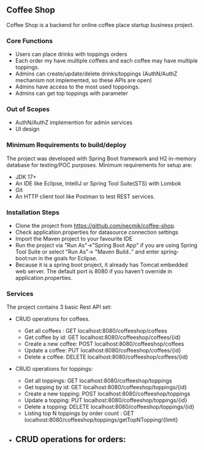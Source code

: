 ## Coffee Shop

Coffee Shop is a backend for online coffee place startup business project.

### Core Functions
* Users can place drinks with toppings orders
* Each order my have multiple coffees and each coffee may have multiple toppings.
* Admins can create/update/delete drinks/toppings (AuthN/AuthZ mechanism not implemented, so these APIs are open)
* Admins have access to the most used toppoings.
* Admins can get top toppings with parameter

### Out of Scopes
* AuthN/AuthZ implemention for admin services
* UI design

### Minimum Requirements to build/deploy
The project was developed with Spring Boot framework and H2 in-memory database for testing/POC purposes. Minimum requirements for setup are:
* JDK 17+
* An IDE like Eclipse, IntelliJ or Spring Tool Suite(STS) with Lombok
* Git
* An HTTP client tool like Postman to test REST services. 

### Installation Steps

* Clone the project from https://github.com/necmik/coffee-shop. 
* Check application.properties for datasource connection settings
* Import the Maven project to your favourite IDE
* Run the project via "Run As"->"Spring Boot App" if you are using Spring Tool Suite or select "Run As"-> "Maven Build.." and enter spring-boot:run in the goals for Eclipse.
* Because it is a spring boot project, it already has Tomcat embedded web server. The default port is 8080 if you haven't override in application.properties.
 
### Services

The project contains 3 basic Rest API set:

* CRUD operations for coffees.
  - Get all coffees : GET localhost:8080/coffeeshop/coffees
  - Get coffee by id: GET localhost:8080/coffeeshop/coffees/{id}
  - Create a new coffee: POST localhost:8080/coffeeshop/coffees
  - Update a coffee: PUT localhost:8080/coffeeshop/coffees/{id}
  - Delete a coffee: DELETE localhost:8080/coffeeshop/coffees/{id}
  
* CRUD operations for toppings:
  - Get all toppings: GET localhost:8080/coffeeshop/toppings
  - Get topping by id: GET localhost:8080/coffeeshop/toppings/{id}
  - Create a new topping: POST localhost:8080/coffeeshop/toppings
  - Update a topping: PUT localhost:8080/coffeeshop/toppings/{id}
  - Delete a topping: DELETE localhost:8080/coffeeshop/toppings/{id}
  - Listing top N toppings by order count : GET localhost:8080/coffeeshop/toppings/getTopNTopping/{limit}

* CRUD operations for orders:
  - 
 